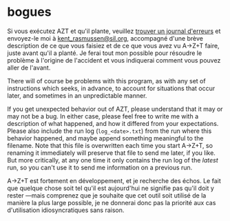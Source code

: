 # bogues

Si vous exécutez AZT et qu'il plante, veuillez [trouver un journal d'erreurs](FINDERRORLOGS.md) et envoyez-le moi à kent_rasmussen@sil.org, accompagné d'une brève description de ce que vous faisiez et de ce que vous avez vu A→Z+T faire, juste avant qu'il a planté. Je ferai tout mon possible pour résoudre le problème à l'origine de l'accident et vous indiquerai comment vous pouvez aller de l'avant.

There will of course be problems with this program, as with any set of instructions which seeks, in advance, to account for situations that occur later, and sometimes in an unpredictable manner.

If you get unexpected behavior out of AZT, please understand that it may or may not be a bug. In either case, please feel free to write me with a description of what happened, and how it differed from your expectations. Please also include the run log (`log_<date>.txt`) from the run where this behavior happened, and maybe append something meaningful to the filename. Note that this file is overwritten each time you start A→Z+T, so renaming it immediately will preserve that file to send me later, if you like. But more critically, at any one time it only contains the run log of the *latest* run, so you can't use it to send me information on a previous run.

A→Z+T est fortement en développement, et je recherche des échos. Le fait que quelque chose soit tel qu'il est aujourd'hui ne signifie pas qu'il doit y rester —mais comprenez que je souhaite que cet outil soit utilisé de la manière la plus large possible, je ne donnerai donc pas la priorité aux cas d'utilisation idiosyncratiques sans raison.
